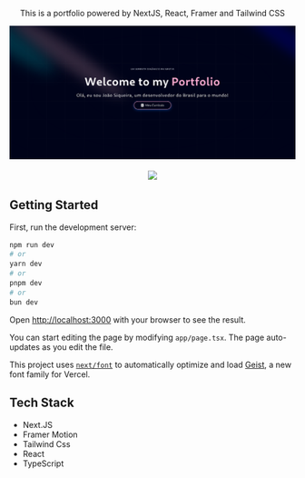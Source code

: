 
<div align="center">
  <p>This is a portfolio powered by NextJS, React, Framer and Tailwind CSS</p>
  <a href="https://joaosiqueira.vercel.app/" target="_blank">
    <img src="public/portfolio_home_screen.png"/>
  </a>
</div>
<br />
<div align="center">
    <img src="https://skillicons.dev/icons?i=nextjs,react,ts" />
</div>

## Getting Started

First, run the development server:

```bash
npm run dev
# or
yarn dev
# or
pnpm dev
# or
bun dev
```

Open [http://localhost:3000](http://localhost:3000) with your browser to see the result.

You can start editing the page by modifying `app/page.tsx`. The page auto-updates as you edit the file.

This project uses [`next/font`](https://nextjs.org/docs/app/building-your-application/optimizing/fonts) to automatically optimize and load [Geist](https://vercel.com/font), a new font family for Vercel.

## Tech Stack
- Next.JS
- Framer Motion
- Tailwind Css
- React
- TypeScript
